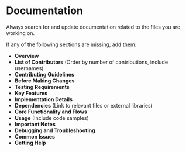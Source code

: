 # Documentation  

Always search for and update documentation related to the files you are working on.  

If any of the following sections are missing, add them:  

- **Overview**  
- **List of Contributors** (Order by number of contributions, include usernames)  
- **Contributing Guidelines**  
- **Before Making Changes**  
- **Testing Requirements**  
- **Key Features**  
- **Implementation Details**  
- **Dependencies** (Link to relevant files or external libraries)  
- **Core Functionality and Flows**  
- **Usage** (Include code samples)  
- **Important Notes**  
- **Debugging and Troubleshooting**  
- **Common Issues**  
- **Getting Help**  